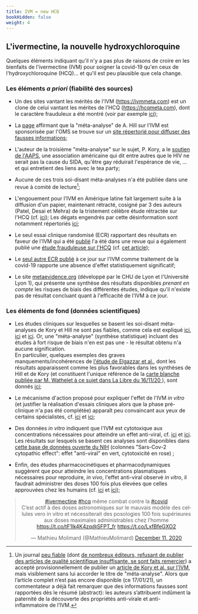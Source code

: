 ```yaml
---
title: IVM = new HCQ
bookHidden: false
weight: 4
---
```


## **L'ivermectine, la nouvelle hydroxychloroquine**

Quelques éléments indiquant qu'il n'y a pas plus de raisons de croire en les bienfaits de l'ivermectine (IVM) pour soigner la covid-19 qu'en ceux de l'hydroxychloroquine (HCQ)... et qu'il est peu plausible que cela change.


### **Les éléments _a priori_ (fiabilité des sources)** 

* Un des sites vantant les mérités de l'IVM (https://ivmmeta.com) est un clone de celui vantant les mérites de l'HCQ (https://hcqmeta.com), dont le caractère frauduleux a été montré (voir par exemple [ici](https://cogid.netlify.app/docs/covid/hcqmeta)); 

* La [page](https://swprs.org/who-preliminary-review-confirms-ivermectin-effectiveness/?amp) affirmant que la "méta-analyse" de A. Hill sur l'IVM est sponsorisée par l'OMS se trouve sur un [site répertorié pour diffuser des fausses informations](https://en.wikipedia.org/wiki/Swiss_Policy_Research); 

* L'auteur de la troisième  "méta-analyse" sur le sujet, P. Kory, a le [soutien de l'AAPS](https://twitter.com/AlexSamTG/status/1342541512261967874), une association américaine qui dit entre autres que le HIV ne serait pas la cause du SIDA, qu'être gay réduirait l'espérance de vie, ... et qui entretient des liens avec le tea party;

* Aucune de ces trois soi-disant méta-analyses n'a été publiée dans une revue à comité de lecture[^frontiers];

[^frontiers]: Un journal [peu fiable](https://forbetterscience.com/2018/12/20/frontiers-a-danger-for-public-health/) (dont [de nombreux éditeurs, refusant de publier des articles de qualité scientifique insuffisante, se sont faits remercier](https://forbetterscience.com/2018/03/06/editor-sacked-over-rejection-rate-not-inline-with-frontiers-core-principles/)) a accepté provisionnellement de publier un [article de Kory et al. sur l'IVM](https://www.frontiersin.org/articles/10.3389/fphar.2021.643369/), mais visiblement sans lui accorder le titre de "méta-analyse". Alors que l’article complet n’est pas encore disponible (ce 17/01/21), un commentateur a déjà fait remarquer que des informations fausses sont rapportées dès le résumé (abstract): les auteurs s’attribuent indûment la paternité de la découverte des propriétés anti-virale et anti-inflammatoire de l’IVM.

* L'engouement pour l'IVM en Amérique latine fait largement suite à la diffusion d'un papier, maintenant rétracté, cosigné par 3 des auteurs (Patel, Desai et Mehra) de la tristement célèbre étude rétractée sur l'HCQ (cf. [ici](https://www.isglobal.org/en/healthisglobal/-/custom-blog-portlet/ivermectin-and-covid-19-how-a-flawed-database-shaped-the-covid-19-response-of-several-latin-american-countries/2877257/0)); Les dégats engendrés par cette désinformation sont notamment répertoriés [ici](https://twitter.com/lionel_case/status/1338766481820164096);

* Le seul essai clinique randomisé (ECR) rapportant des résultats en faveur de l'IVM qui a été [publié](https://www.ijidonline.com/article/S1201-9712(20)32506-6/fulltext) l'a été dans une revue qui a également publié une [étude frauduleuse sur l'HCQ](https://eu.detroitnews.com/story/news/local/michigan/2020/07/31/anthony-fauci-henry-ford-health-hydroxychloroquine-study-flawed/5559367002/) (cf. [cet article](https://rechercheindependante.blogspot.com/2020/12/livermectine-maintenant-contre-la-covid.html));

* Le [seul autre ECR publié](https://www.ijsciences.com/pub/pdf/V92020092378.pdf) à ce jour sur l'IVM comme traitement de la covid-19 rapporte une absence d'effet statistiquement significatif;

* Le site [metaevidence.org](http://metaevidence.org/viewPathology2.aspx?exposition=684&comparator=649&pathology=87&domain=12) (développé par le CHU de Lyon et l'Université Lyon 1), qui présente une synthèse des résultats disponibles _prenant en compte_ les risques de biais des différentes études, indique qu'il n'existe pas de résultat concluant quant à l'efficacité de l'IVM à ce jour.


### **Les éléments de fond (données scientifiques)** 


* Les études cliniques sur lesquelles se basent les soi-disant méta-analyses de Kory et Hill ne sont pas fiables, comme cela est expliqué [ici](https://www.hug.ch/sites/interhug/files/structures/coronavirus/documents/ivermectine-et-covid-19.pdf
), [ici](https://twitter.com/zchagla/status/1345853424827588611) et [ici](https://rechercheindependante.blogspot.com/2020/12/livermectine-maintenant-contre-la-covid.html). Or, une "méta-analyse" (synthèse statistique) incluant des études à fort risque de biais n'en est pas une - le résultat obtenu n'a aucune signification.<br>
En particulier, quelques exemples des graves manquements/incohérences de [l'étude de Elgazzar et al.](https://www.researchsquare.com/article/rs-100956/v3), dont les résultats apparaissent comme les plus favorables dans les synthèses de Hill et de Kory (et constituent l'unique référence de la [carte blanche publiée par M. Wathelet à ce sujet dans La Libre du 16/11/20 ](https://www.lalibre.be/debats/opinions/monsieur-le-ministre-un-traitement-et-une-prevention-efficaces-sont-disponibles-contre-le-covid-19-5fb291889978e20e7059d651) ), sont donnés [ici](elgazzar);


* Le mécanisme d'action proposé pour expliquer l'effet de l'IVM _in vitro_ (et justifier la réalisation d'essais cliniques alors que la phase pré-clinique n'a pas été complétée) apparaît peu convaincant aux yeux de certains spécialistes, cf. [ici](https://twitter.com/FlorianLemaitr5/status/1338162974733766660?s=20) et [ici](https://www.facebook.com/may.hem.94/posts/10219698444065446);

* Des données _in vitro_ indiquent que l'IVM est cytotoxique aux concentrations nécessaires pour atteindre un effet anti-viral, cf. [ici](https://www.facebook.com/may.hem.94/posts/10221911208703179) et [ici](https://twitter.com/houndcl/status/1268893729366171649). Les résultats sur lesquels se basent ces analyses sont disponibles dans [cette base de données ouverte du NIH](https://opendata.ncats.nih.gov/covid19/databrowser?q=ivermectin) (colonnes "Sars-Cov-2 cytopathic effect": effet "anti-viral" en vert, cytotoxicité en rose) ;

* Enfin, des études pharmacocinétiques et pharmacodynamiques suggèrent que pour atteindre les concentrations plasmatiques nécessaires pour reproduire, _in vivo_, l'effet anti-viral observé _in vitro_, il faudrait administrer des doses 100 fois plus élevées que celles approuvées chez les humains (cf. [ici](https://twitter.com/MathieuMolimard/status/1337405564201152514) et [ici](https://www.20minutes.fr/societe/2935679-20201219-coronavirus-non-ivermectine-medicament-tres-efficace-contre-maladie));

<center>
<blockquote class="twitter-tweet"><p lang="fr" dir="ltr"><a href="https://twitter.com/hashtag/ivermectine?src=hash&amp;ref_src=twsrc%5Etfw">#ivermectine</a> <a href="https://twitter.com/hashtag/hcq?src=hash&amp;ref_src=twsrc%5Etfw">#hcq</a> même combat contre la <a href="https://twitter.com/hashtag/covid?src=hash&amp;ref_src=twsrc%5Etfw">#covid</a> <br>C’est actif à des doses astronomiques sur le mauvais modèle des cellules vero in vitro et nécessiterait des posologies 100 fois supérieures aux doses maximales administrables chez l’homme <a href="https://t.co/tF1lk4K4zq">https://t.co/tF1lk4K4zq</a><a href="https://twitter.com/SFPT_fr?ref_src=twsrc%5Etfw">@SFPT_fr</a> <a href="https://t.co/LxfBfeGXO2">https://t.co/LxfBfeGXO2</a></p>&mdash; Mathieu Molimard (@MathieuMolimard) <a href="https://twitter.com/MathieuMolimard/status/1337405564201152514?ref_src=twsrc%5Etfw">December 11, 2020</a></blockquote></center> <script async src="https://platform.twitter.com/widgets.js" charset="utf-8"></script> 





